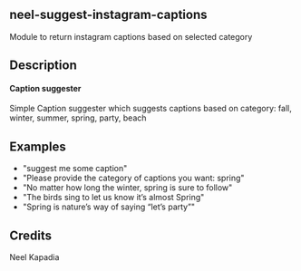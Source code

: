 ## neel-suggest-instagram-captions
Module to return instagram captions based on selected category

## Description 
#### Caption suggester
Simple Caption suggester which suggests captions based on category: fall, winter, summer, spring, party, beach

## Examples 
* "suggest me some caption"
* "Please provide the category of captions you want: spring"
* "No matter how long the winter, spring is sure to follow"
* "The birds sing to let us know it’s almost Spring"
* "Spring is nature’s way of saying “let’s party”"

## Credits 
Neel Kapadia